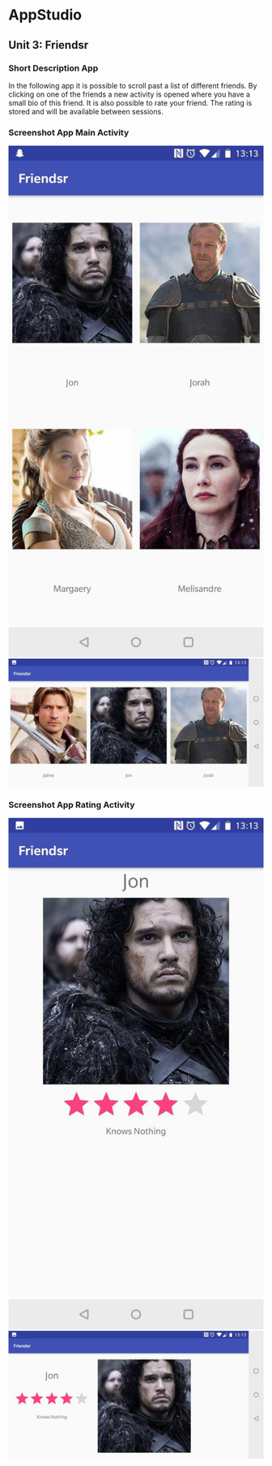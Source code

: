 # AppStudio

## Unit 3: Friendsr

### Short Description App

In the following app it is possible to scroll past a list of different friends.
By clicking on one of the friends a new activity is opened where you have a small bio of this friend.
It is also possible to rate your friend. The rating is stored and will be available between sessions.

### Screenshot App Main Activity
![](doc/screenshot_main.jpg)
![](doc/screenshot_main_landscape.jpg)

### Screenshot App Rating Activity
![](doc/screenshot_rating.jpg)
![](doc/screenshot_rating_landscape.jpg)
